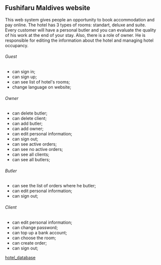 ## Fushifaru Maldives website
This web system gives people an opportunity to book accommodation and pay online.
The hotel has 3 types of rooms: standart, deluxe and suite. 
Every customer will have a personal butler and you can evaluate the quality of his work at the end of your stay. 
Also, there is a role of owner.
He is responsible for editing the information about the hotel and managing hotel occupancy.


###### Guest
* can sign in;
* can sign up;
* can see list of hotel's rooms;
* change language on website;

###### Owner
* can delete butler;
* can delete client;
* can add butler;
* can add owner;
* can edit personal information;
* can sign out;
* can see active orders;
* can see no active orders;
* can see all clients;
* can see all butlers;

###### Butler
* can see the list of orders where he butler;
* can edit personal information;
* can sign out;

###### Client
* can edit personal information;
* can change password;
* can top up a bank account;
* can choose the room;
* can create order;
* can sign out;

[hotel_database](https://github.com/abulanchuk/javaWebDev/blob/master/finalproject/database/db_hotel.png)
